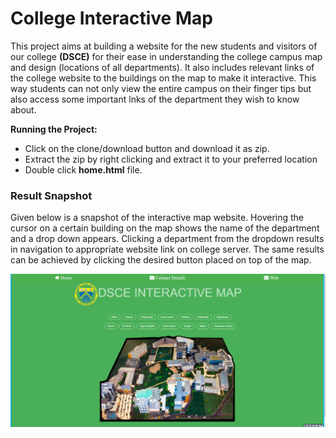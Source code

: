 College Interactive Map 
============================================
<p align="justify">

This project aims at building a website for the new students and visitors of our college **(DSCE)** for their ease in understanding the college campus map and design (locations of all departments). It also includes relevant links of the college website to the buildings on the map to make it interactive. This way students can not only view the entire campus on their finger tips but also access some important lnks of the department they wish to know about.
</p>


**Running the Project:**
- Click on the clone/download button and download it as zip.
- Extract the zip by right clicking and extract it to your preferred location
- Double click **home.html** file.


### Result Snapshot

Given below is a snapshot of the interactive map website. Hovering the cursor on a certain building on the map shows the name of the department and a drop down appears. Clicking a department from the dropdown results in navigation to appropriate website link on college server. The same results can be achieved by clicking the desired button placed on top of the map. 

![Results](website.png)
